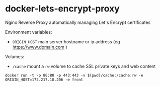 # docker-lets-encrypt-proxy

Nginx Reverse Proxy automatically managing Let's Encrypt certificates

Environment variables:

* `ORIGIN_HOST` main server hostname or ip address (eg https://www.domain.com ) 

Volumes:

* `/cache` mount a `rw` volume to cache SSL private keys and web content

```
docker run -t -p 80:80 -p 443:443 -v $(pwd)/cache:/cache:rw -e ORIGIN_HOST=172.217.18.206 -e front
```
